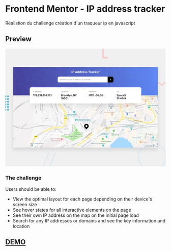 # Frontend Mentor - IP address tracker

Réalistion du challenge création d'un traqueur ip en javascript

## Preview

![Design preview for IP address tracker  ](./design/desktop-preview.jpg)

### The challenge

Users should be able to:

- View the optimal layout for each page depending on their device's screen size
- See hover states for all interactive elements on the page
- See their own IP address on the map on the initial page load
- Search for any IP addresses or domains and see the key information and location

## [DEMO](http://ip-tracker-assadi.atwebpages.com/)
